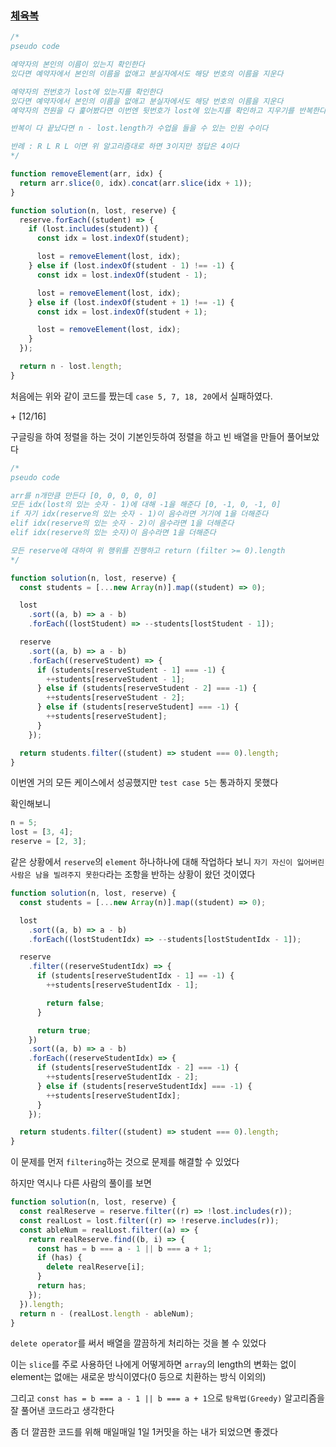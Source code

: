 ### [체육복](https://programmers.co.kr/learn/courses/30/lessons/42862)

```js
/*
pseudo code

예약자의 본인의 이름이 있는지 확인한다
있다면 예약자에서 본인의 이름을 없애고 분실자에서도 해당 번호의 이름을 지운다

예약자의 전번호가 lost에 있는지를 확인한다
있다면 예약자에서 본인의 이름을 없애고 분실자에서도 해당 번호의 이름을 지운다
예약자의 전원을 다 훑어봤다면 이번엔 뒷번호가 lost에 있는지를 확인하고 지우기를 반복한다

반복이 다 끝났다면 n - lost.length가 수업을 들을 수 있는 인원 수이다

반례 : R L R L 이면 위 알고리즘대로 하면 3이지만 정답은 4이다
*/
```

```js
function removeElement(arr, idx) {
  return arr.slice(0, idx).concat(arr.slice(idx + 1));
}

function solution(n, lost, reserve) {
  reserve.forEach((student) => {
    if (lost.includes(student)) {
      const idx = lost.indexOf(student);

      lost = removeElement(lost, idx);
    } else if (lost.indexOf(student - 1) !== -1) {
      const idx = lost.indexOf(student - 1);

      lost = removeElement(lost, idx);
    } else if (lost.indexOf(student + 1) !== -1) {
      const idx = lost.indexOf(student + 1);

      lost = removeElement(lost, idx);
    }
  });

  return n - lost.length;
}
```

처음에는 위와 같이 코드를 짰는데 `case 5, 7, 18, 20`에서 실패하였다.

\+ [12/16]

구글링을 하여 정렬을 하는 것이 기본인듯하여 정렬을 하고 빈 배열을 만들어 풀어보았다

```js
/*
pseudo code

arr를 n개만큼 만든다 [0, 0, 0, 0, 0]
모든 idx(lost의 있는 숫자 - 1)에 대해 -1을 해준다 [0, -1, 0, -1, 0]
if 자기 idx(reserve의 있는 숫자 - 1)이 음수라면 거기에 1을 더해준다
elif idx(reserve의 있는 숫자 - 2)이 음수라면 1을 더해준다
elif idx(reserve의 있는 숫자)이 음수라면 1을 더해준다

모든 reserve에 대하여 위 행위를 진행하고 return (filter >= 0).length
*/
```

```js
function solution(n, lost, reserve) {
  const students = [...new Array(n)].map((student) => 0);

  lost
    .sort((a, b) => a - b)
    .forEach((lostStudent) => --students[lostStudent - 1]);

  reserve
    .sort((a, b) => a - b)
    .forEach((reserveStudent) => {
      if (students[reserveStudent - 1] === -1) {
        ++students[reserveStudent - 1];
      } else if (students[reserveStudent - 2] === -1) {
        ++students[reserveStudent - 2];
      } else if (students[reserveStudent] === -1) {
        ++students[reserveStudent];
      }
    });

  return students.filter((student) => student === 0).length;
}
```

이번엔 거의 모든 케이스에서 성공했지만 `test case 5`는 통과하지 못했다

확인해보니

```js
n = 5;
lost = [3, 4];
reserve = [2, 3];
```

같은 상황에서 `reserve`의 `element` 하나하나에 대해 작업하다 보니 `자기 자신이 잃어버린 사람은 남을 빌려주지 못한다`라는 조항을 반하는 상황이 왔던 것이였다

```js
function solution(n, lost, reserve) {
  const students = [...new Array(n)].map((student) => 0);

  lost
    .sort((a, b) => a - b)
    .forEach((lostStudentIdx) => --students[lostStudentIdx - 1]);

  reserve
    .filter((reserveStudentIdx) => {
      if (students[reserveStudentIdx - 1] == -1) {
        ++students[reserveStudentIdx - 1];

        return false;
      }

      return true;
    })
    .sort((a, b) => a - b)
    .forEach((reserveStudentIdx) => {
      if (students[reserveStudentIdx - 2] === -1) {
        ++students[reserveStudentIdx - 2];
      } else if (students[reserveStudentIdx] === -1) {
        ++students[reserveStudentIdx];
      }
    });

  return students.filter((student) => student === 0).length;
}
```

이 문제를 먼저 `filtering`하는 것으로 문제를 해결할 수 있었다

하지만 역시나 다른 사람의 풀이를 보면

```js
function solution(n, lost, reserve) {
  const realReserve = reserve.filter((r) => !lost.includes(r));
  const realLost = lost.filter((r) => !reserve.includes(r));
  const ableNum = realLost.filter((a) => {
    return realReserve.find((b, i) => {
      const has = b === a - 1 || b === a + 1;
      if (has) {
        delete realReserve[i];
      }
      return has;
    });
  }).length;
  return n - (realLost.length - ableNum);
}
```

`delete operator`를 써서 배열을 깔끔하게 처리하는 것을 볼 수 있었다

이는 `slice`를 주로 사용하던 나에게 어떻게하면 `array`의 length의 변화는 없이 element는 없애는 새로운 방식이였다(0 등으로 치환하는 방식 이외의)

그리고 `const has = b === a - 1 || b === a + 1`으로 `탐욕법(Greedy)` 알고리즘을 잘 풀어낸 코드라고 생각한다

좀 더 깔끔한 코드를 위해 매일매일 1일 1커밋을 하는 내가 되었으면 좋겠다
